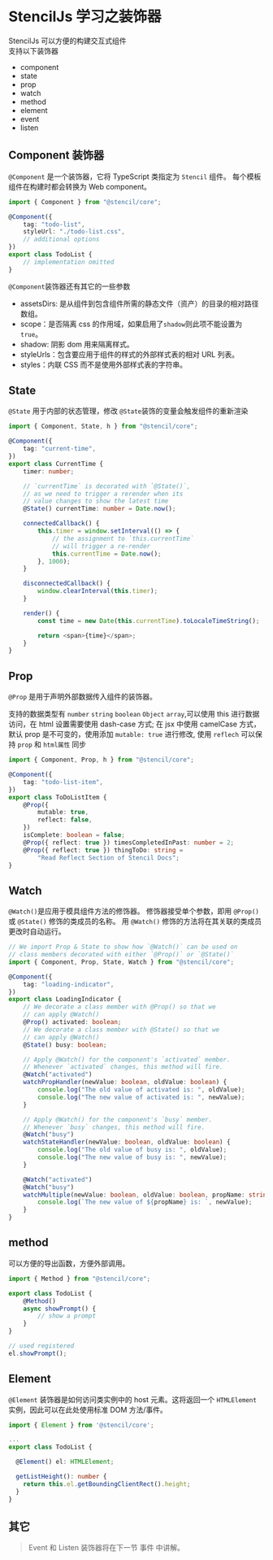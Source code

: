 # StencilJs 学习之装饰器

StencilJs 可以方便的构建交互式组件  
支持以下装饰器

-   component
-   state
-   prop
-   watch
-   method
-   element
-   event
-   listen

## Component 装饰器

`@Component` 是一个装饰器，它将 TypeScript 类指定为 `Stencil` 组件。 每个模板组件在构建时都会转换为 Web component。

```ts
import { Component } from "@stencil/core";

@Component({
    tag: "todo-list",
    styleUrl: "./todo-list.css",
    // additional options
})
export class TodoList {
    // implementation omitted
}
```

`@Component`装饰器还有其它的一些参数

-   assetsDirs: 是从组件到包含组件所需的静态文件（资产）的目录的相对路径数组。
-   scope：是否隔离 css 的作用域，如果启用了`shadow`则此项不能设置为 `true`。
-   shadow: 阴影 dom 用来隔离样式。
-   styleUrls：包含要应用于组件的样式的外部样式表的相对 URL 列表。
-   styles：内联 CSS 而不是使用外部样式表的字符串。

## State

`@State` 用于内部的状态管理，修改 `@State`装饰的变量会触发组件的重新渲染

```ts
import { Component, State, h } from "@stencil/core";

@Component({
    tag: "current-time",
})
export class CurrentTime {
    timer: number;

    // `currentTime` is decorated with `@State()`,
    // as we need to trigger a rerender when its
    // value changes to show the latest time
    @State() currentTime: number = Date.now();

    connectedCallback() {
        this.timer = window.setInterval(() => {
            // the assignment to `this.currentTime`
            // will trigger a re-render
            this.currentTime = Date.now();
        }, 1000);
    }

    disconnectedCallback() {
        window.clearInterval(this.timer);
    }

    render() {
        const time = new Date(this.currentTime).toLocaleTimeString();

        return <span>{time}</span>;
    }
}
```

## Prop

`@Prop` 是用于声明外部数据传入组件的装饰器。

支持的数据类型有 `number` `string` `boolean` `Object` `array`,可以使用 this 进行数据访问，在 html 设置需要使用 dash-case 方式;
在 jsx 中使用 camelCase 方式，默认 prop 是不可变的，使用添加 `mutable: true` 进行修改, 使用 `reflech` 可以保持 `prop` 和 `html属性` 同步

```ts
import { Component, Prop, h } from "@stencil/core";

@Component({
    tag: "todo-list-item",
})
export class ToDoListItem {
    @Prop({
        mutable: true,
        reflect: false,
    })
    isComplete: boolean = false;
    @Prop({ reflect: true }) timesCompletedInPast: number = 2;
    @Prop({ reflect: true }) thingToDo: string =
        "Read Reflect Section of Stencil Docs";
}
```

## Watch

`@Watch()`是应用于模具组件方法的修饰器。 修饰器接受单个参数，即用 `@Prop()` 或 `@State()` 修饰的类成员的名称。 用 `@Watch()` 修饰的方法将在其关联的类成员更改时自动运行。

```ts
// We import Prop & State to show how `@Watch()` can be used on
// class members decorated with either `@Prop()` or `@State()`
import { Component, Prop, State, Watch } from "@stencil/core";

@Component({
    tag: "loading-indicator",
})
export class LoadingIndicator {
    // We decorate a class member with @Prop() so that we
    // can apply @Watch()
    @Prop() activated: boolean;
    // We decorate a class member with @State() so that we
    // can apply @Watch()
    @State() busy: boolean;

    // Apply @Watch() for the component's `activated` member.
    // Whenever `activated` changes, this method will fire.
    @Watch("activated")
    watchPropHandler(newValue: boolean, oldValue: boolean) {
        console.log("The old value of activated is: ", oldValue);
        console.log("The new value of activated is: ", newValue);
    }

    // Apply @Watch() for the component's `busy` member.
    // Whenever `busy` changes, this method will fire.
    @Watch("busy")
    watchStateHandler(newValue: boolean, oldValue: boolean) {
        console.log("The old value of busy is: ", oldValue);
        console.log("The new value of busy is: ", newValue);
    }

    @Watch("activated")
    @Watch("busy")
    watchMultiple(newValue: boolean, oldValue: boolean, propName: string) {
        console.log(`The new value of ${propName} is: `, newValue);
    }
}
```

## method

可以方便的导出函数，方便外部调用。

```ts
import { Method } from "@stencil/core";

export class TodoList {
    @Method()
    async showPrompt() {
        // show a prompt
    }
}

// used registered
el.showPrompt();
```

## Element

`@Element` 装饰器是如何访问类实例中的 host 元素。这将返回一个 `HTMLElement` 实例，因此可以在此处使用标准 DOM 方法/事件。

```ts
import { Element } from '@stencil/core';

...
export class TodoList {

  @Element() el: HTMLElement;

  getListHeight(): number {
    return this.el.getBoundingClientRect().height;
  }
}
```

## 其它

> Event 和 Listen 装饰器将在下一节 事件 中讲解。
